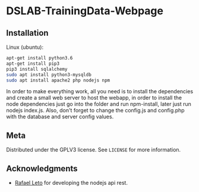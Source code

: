 # DSLAB-TrainingData-Webpage
## Installation

Linux (ubuntu):

```sh
apt-get install python3.6
apt-get install pip3
pip3 install sqlalchemy
sudo apt install python3-mysqldb
sudo apt install apache2 php nodejs npm
```
In order to make everything work, all you need is to install the dependencies and create a small web server to host the webapp, in order to install the node dependencies just go into the folder and run npm-install, later just run nodejs index.js. Also, don't forget to change the config.js and config.php with the database and server config values.

## Meta

Distributed under the GPLV3 license. See ``LICENSE`` for more information.

## Acknowledgments

* [Rafael Leto](https://github.com/egeres) for developing the nodejs api rest.
